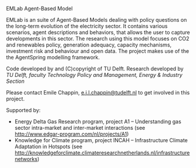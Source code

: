 EMLab Agent-Based Model

EMLab is an suite of Agent-Based Models dealing with policy questions on the long-term evolution of the electricity sector. It contains various scenarios, agent descriptions and behaviors, that allows the user to capture developments in this sector. The research using this model focuses on CO2 and renewables policy, generation adequacy, capacity mechanisms, investment risk and behaviour and open data. The project makes use of the the AgentSpring modelling framework.

Code developed by and (C)copyright of TU Delft. 
Research developed by *TU Delft, faculty Technology Policy and Management, Energy & Industry Section*

Please contact Emile Chappin, e.j.l.chappin@tudelft.nl to get involved in this project.

Supported by:
* Energy Delta Gas Research program, project A1 – Understanding gas sector intra-market and inter-market interactions (see http://www.edgar-program.com/nl/projects/A1)
* Knowledge for Climate program, project INCAH – Infrastructure Climate Adaptation in Hotspots (see http://knowledgeforclimate.climateresearchnetherlands.nl/infrastructurenetworks)

